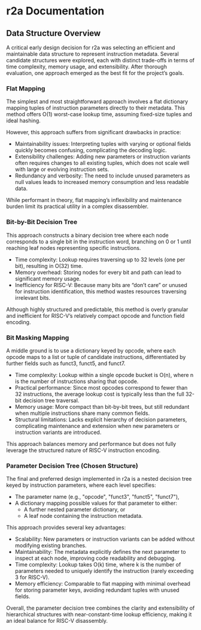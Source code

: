 # r2a Documentation

## Data Structure Overview

A critical early design decision for r2a was selecting an efficient and maintainable data structure to represent instruction metadata. Several candidate structures were explored, each with distinct trade-offs in terms of time complexity, memory usage, and extensibility. After thorough evaluation, one approach emerged as the best fit for the project’s goals.

### Flat Mapping
The simplest and most straightforward approach involves a flat dictionary mapping tuples of instruction parameters directly to their metadata. This method offers O(1) worst-case lookup time, assuming fixed-size tuples and ideal hashing.

However, this approach suffers from significant drawbacks in practice:
- Maintainability issues: Interpreting tuples with varying or optional fields quickly becomes confusing, complicating the decoding logic.
- Extensibility challenges: Adding new parameters or instruction variants often requires changes to all existing tuples, which does not scale well with large or evolving instruction sets.
- Redundancy and verbosity: The need to include unused parameters as null values leads to increased memory consumption and less readable data.

While performant in theory, flat mapping’s inflexibility and maintenance burden limit its practical utility in a complex disassembler.

### Bit-by-Bit Decision Tree
This approach constructs a binary decision tree where each node corresponds to a single bit in the instruction word, branching on 0 or 1 until reaching leaf nodes representing specific instructions.
- Time complexity: Lookup requires traversing up to 32 levels (one per bit), resulting in O(32) time.
- Memory overhead: Storing nodes for every bit and path can lead to significant memory usage.
- Inefficiency for RISC-V: Because many bits are “don’t care” or unused for instruction identification, this method wastes resources traversing irrelevant bits.

Although highly structured and predictable, this method is overly granular and inefficient for RISC-V’s relatively compact opcode and function field encoding.

### Bit Masking Mapping
A middle ground is to use a dictionary keyed by opcode, where each opcode maps to a list or tuple of candidate instructions, differentiated by further fields such as funct3, funct5, and funct7.
- Time complexity: Lookup within a single opcode bucket is O(n), where n is the number of instructions sharing that opcode.
- Practical performance: Since most opcodes correspond to fewer than 32 instructions, the average lookup cost is typically less than the full 32-bit decision tree traversal.
- Memory usage: More compact than bit-by-bit trees, but still redundant when multiple instructions share many common fields.
- Structural limitations: Lacks explicit hierarchy of decision parameters, complicating maintenance and extension when new parameters or instruction variants are introduced.

This approach balances memory and performance but does not fully leverage the structured nature of RISC-V instruction encoding.

### Parameter Decision Tree (Chosen Structure)
The final and preferred design implemented in r2a is a nested decision tree keyed by instruction parameters, where each level specifies:
- The parameter name (e.g., "opcode", "funct3", "funct5", "funct7"),
- A dictionary mapping possible values for that parameter to either:
  - A further nested parameter dictionary, or
  - A leaf node containing the instruction metadata.

This approach provides several key advantages:
- Scalability: New parameters or instruction variants can be added without modifying existing branches.
- Maintainability: The metadata explicitly defines the next parameter to inspect at each node, improving code readability and debugging.
- Time complexity: Lookup takes O(k) time, where k is the number of parameters needed to uniquely identify the instruction (rarely exceeding 3 for RISC-V).
- Memory efficiency: Comparable to flat mapping with minimal overhead for storing parameter keys, avoiding redundant tuples with unused fields.

Overall, the parameter decision tree combines the clarity and extensibility of hierarchical structures with near-constant-time lookup efficiency, making it an ideal balance for RISC-V disassembly.